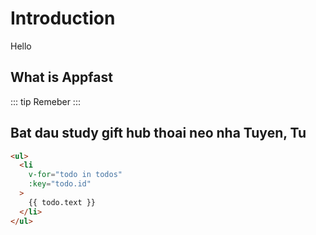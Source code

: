 # Introduction

Hello

## What is Appfast

::: tip
Remeber
:::

## Bat dau study gift hub thoai neo nha Tuyen, Tu

``` html
<ul>
  <li
    v-for="todo in todos"
    :key="todo.id"
  >
    {{ todo.text }}
  </li>
</ul>
```
